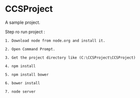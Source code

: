 # CCSProject
A sample project.

Step ro run project :

    1. Download node from node.org and install it.

    2. Open Command Prompt.

    3. Get the project directory like (C:\CCSProject\CCSProject)

    4. npm install

    5. npm install bower

    6. bower install

    7. node server
